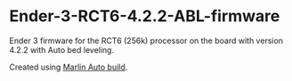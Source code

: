 # Ender-3-RCT6-4.2.2-ABL-firmware

Ender 3 firmware for the RCT6 (256k) processor on the board with version 4.2.2 with Auto bed leveling.

Created using [Marlin Auto build](https://github.com/zisismaras/marlin_auto_build).